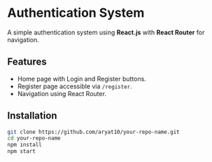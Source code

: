 # Authentication System

A simple authentication system using **React.js** with **React Router** for navigation.

## Features
- Home page with Login and Register buttons.
- Register page accessible via `/register`.
- Navigation using React Router.

## Installation
```sh
git clone https://github.com/aryat10/your-repo-name.git
cd your-repo-name
npm install
npm start
